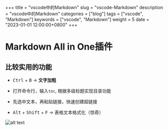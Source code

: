 +++
title = "vscode中的Markdown"
slug = "vscode-Markdown"
description = "vscode中的Markdown"
categories = ["blog"]
tags = ["vscode", "Markdown"]
keywords = ["vscode", "Markdown"]
weight = 5
date = "2023-01-01 12:00:00+0800"
+++

# Markdown All in One插件

## 比较实用的功能


- <kbd>Ctrl</kbd> + <kbd>B</kbd>  -> **文字加粗**

- 打开命令行，输入`toc`, 根据多级标题实现目录功能

- 先选中文本，再粘贴链接，快速创建超链接

- <kbd>Alt</kbd> + <kbd>Shift</kbd> + <kbd>F</kbd> -> 表格文本格式化（惊奇）

![alt text](https://github.com/yzhang-gh/vscode-markdown/raw/master/images/gifs/table-formatter.gif)





